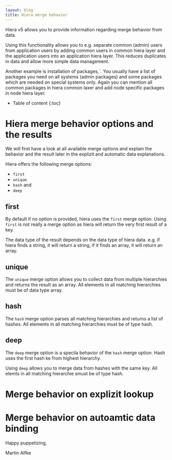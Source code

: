 ```yaml
---
layout: blog
title: Hiera merge behavior
---
```


Hiera v5 allows you to provide information regarding merge behavior from data.

Using this functionality allows you to e.g. separate common (admin) users from application users by adding common users in common hiera layer and the application users into an application hiera layer.
This reduces duplicates in data and allow more simple data management.

Another example is installation of packages,´. You usually have a list of packages you need on all systems (admin packages) and some packages which are needed on special systems only.
Again you can mention all common packages in hiera common laxer and add node specific packages in node hiera layer.

* Table of content
{:toc}

# Hiera merge behavior options and the results

We will first have a look at all available merge options and explain the behavior and the result later in the explizit and automatic data explanations.

Hiera offers the following merge options:
- `first`
- `unique`
- `hash` and
- `deep`

## first
 
By default if no option is provided, hiera uses the `first` merge option.
Using `first` is not really a merge option as hiera will return the very first result of a key.

The data type of the result depends on the data type of hiera data.
e.g. if hiera finds a string, it will return a string, if it finds an array, it will return an array.

## unique

The `unique` merge option allows you to collect data from multiple hierarchies and returns the result as an array.
All elements in all matching hierarchies must be of data type array.

## hash

The `hash` merge option parses all matching hierarchies and returns a list of hashes.
All elements in all matching hierarchies must be of type hash.

## deep

The `deep` merge option is a specila behavior of the `hash` merge option.
Hash uses the first hash ke from highest hierarchy.

Using `deep` allows you to merge data from hashes with the same key.
All elemts in all matching hierarchie smust be of type hash.

# Merge behavior on explizit lookup

# Merge behavior on autoamtic data binding

Happy puppetizing,

Martin Alfke

